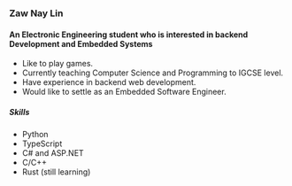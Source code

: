### Zaw Nay Lin ###
#### An Electronic Engineering student who is interested in backend Development and Embedded Systems ####

- Like to play games.
- Currently teaching Computer Science and Programming to IGCSE level. 
- Have experience in backend web development. 
- Would like to settle as an Embedded Software Engineer.

##### Skills
- Python
- TypeScript
- C# and ASP.NET
- C/C++
- Rust (still learning)
